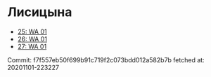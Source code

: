 # Лисицына
- [25: WA 01](25.md)
- [26: WA 01](26.md)
- [27: WA 01](27.md)

Commit: f7f557eb50f699b91c719f2c073bdd012a582b7b
 fetched at: 20201101-223227
